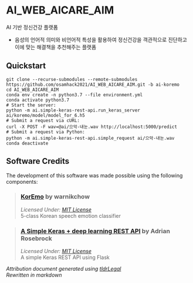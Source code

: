 # AI_WEB_AICARE_AIM
AI 기반 정신건강 플랫폼
- 음성의 언어적 의미와 비언어적 특성을 활용하여 정신건강을 객관적으로 진단하고 이에 맞는 해결책을 추천해주는 플랫폼

## Quickstart

```
git clone --recurse-submodules --remote-submodules https://github.com/osamhack2021/AI_WEB_AICARE_AIM.git -b ai-koremo
cd AI_WEB_AICARE_AIM
conda env create -n python3.7 --file environment.yml
conda activate python3.7
# Start the server:
python -m ai.simple-keras-rest-api.run_keras_server ai/koremo/model/model_for_6.h5
# Submit a request via cURL:
curl -X POST -F wav=@ai/으악-내눈.wav http://localhost:5000/predict
# Submit a request via Python:
python -m ai.simple-keras-rest-api.simple_request ai/으악-내눈.wav
conda deactivate
```

## Software Credits

The development of this software was made possible using the following components:

> ### [KorEmo](https://github.com/warnikchow/koremo) by **warnikchow**
>
> *Licensed Under: [MIT License](http://www.tldrlegal.com/license/mit-license)*
> <br> 5-class Korean speech emotion classifier

> ### [A Simple Keras + deep learning REST API](https://https://github.com/jrosebr1/simple-keras-rest-api) by **Adrian Rosebrock**
>
> *Licensed Under: [MIT License](http://www.tldrlegal.com/license/mit-license)*
> <br> A simple Keras REST API using Flask

*Attribution document generated using [tldrLegal](http://www.tldrlegal.com)*
<br> *Rewritten in markdown*
